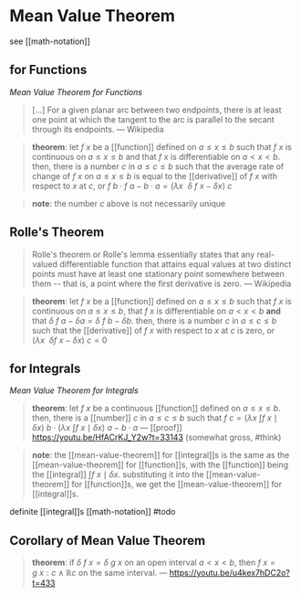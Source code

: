 # Mean Value Theorem

see [[math-notation]]

## for Functions

_Mean Value Theorem for Functions_

> [...] For a given planar arc between two endpoints, there is at least one point at which the tangent to the arc is parallel to the secant through its endpoints. &mdash; Wikipedia

> **theorem**: let $f\ x$ be a [[function]] defined on $a \le x \le b$ such that $f\ x$ is continuous on $a \le x \le b$ and that $f\ x$ is differentiable on $a < x < b$. then, there is a number $c$ in $a \le c \le b$ such that the average rate of change of $f\ x$ on $a \le x \le b$ is equal to the [[derivative]] of $f\ x$ with respect to $x$ at $c$, or $f\ b \cdot f\ a - b \cdot a = (\lambda x\ \ \delta\ f\ x - \delta x)\ c$

> **note**: the number $c$ above is not necessarily unique

## Rolle's Theorem

> Rolle's theorem or Rolle's lemma essentially states that any real-valued differentiable function that attains equal values at two distinct points must have at least one stationary point somewhere between them -- that is, a point where the first derivative is zero. &mdash; Wikipedia

> **theorem**: let $f\ x$ be a [[function]] defined on $a \le x \le b$ such that $f\ x$ is continuous on $a \le x \le b$, that $f\ x$ is differentiable on $a < x < b$ **and** that $\delta\ f\ a - \delta a = \delta\ f\ b - \delta b$. then, there is a number $c$ in $a \le c \le b$ such that the [[derivative]] of $f\ x$ with respect to $x$ at $c$ is zero, or $(\lambda x\ \ \delta f\ x - \delta x)\ c = 0$

## for Integrals

_Mean Value Theorem for Integrals_

> **theorem**: let $f\ x$ be a continuous [[function]] defined on $a \le x \le b$. then, there is a [[number]] $c$ in $a \le c \le b$ such that $f\ c = (\lambda x\ \int f\ x \mid \delta x)\ b \cdot (\lambda x\ \int f\ x \mid \delta x)\ a - b \cdot a$ &mdash; [[proof]] <https://youtu.be/HfACrKJ_Y2w?t=33143> (somewhat gross, #think)

> **note**: the [[mean-value-theorem]] for [[integral]]s is the same as the [[mean-value-theorem]] for [[function]]s, with the [[function]] being the [[integral]] $\int f\ x \mid \delta x$. substituting it into the [[mean-value-theorem]] for [[function]]s, we get the [[mean-value-theorem]] for [[integral]]s.

definite [[integral]]s [[math-notation]] #todo

## Corollary of Mean Value Theorem

> **theorem**: if $\delta\ f\ x = \delta\ g\ x$ on an open interval $a < x < b$, then $f\ x = g\ x : c \land \mathbb R c$ on the same interval. &mdash; <https://youtu.be/u4kex7hDC2o?t=433>

